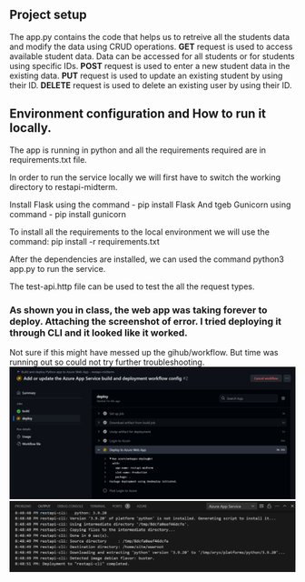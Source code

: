 ## Project setup
The app.py contains the code that helps us to retreive all the students data and modify the data using CRUD operations.
**GET** request is used to access available student data. Data can be accessed for all students or for students using specific IDs. 
**POST** request is used to enter a new student data in the existing data.
**PUT** request is used to update an existing student by using their ID.
**DELETE** request is used to delete an existing user by using their ID.  

## Environment configuration and How to run it locally.
The app is running in python and all the requirements required are in requirements.txt file. 

In order to run the service locally we will first have to switch the working directory to restapi-midterm.

Install Flask using the command - pip install Flask
And tgeb Gunicorn using command - pip install gunicorn

To install all the requirements to the local environment we will use the command:
pip install -r requirements.txt

After the dependencies are installed, we can used the command python3 app.py to run the service. 

The test-api.http file can be used to test the all the request types. 


### As shown you in class, the web app was taking forever to deploy. Attaching the screenshot of error. I tried deploying it through CLI and it looked like it worked. 
Not sure if this might have messed up the gihub/workflow. But time was running out so could not try further troubleshooting.
![Error](Error.png)
![CLI](CLI.png)
